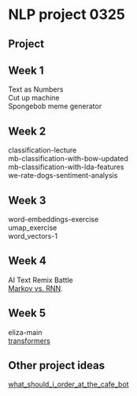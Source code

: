 # NLP project 0325
 
## Project


## Week 1
Text as Numbers<br/>
Cut up machine<br/>
Spongebob meme generator<br/>

## Week 2
classification-lecture<br/>
mb-classification-with-bow-updated<br/>
mb-classification-with-lda-features<br/>
we-rate-dogs-sentiment-analysis<br/>

## Week 3
word-embeddings-exercise <br/>
umap_exercise <br/>
word_vectors-1 <br/>

## Week 4
AI Text Remix Battle <br/>
[Markov vs. RNN](https://colab.research.google.com/drive/1DJON_g_tUAPA91aDKezo8GlP6rV0RS9i?usp=share_link).<br/>

## Week 5
eliza-main <br/>
[transformers](https://colab.research.google.com/drive/1EqvjAxMZ5JuM7XXjRdSk1aE-vWIhMjUN?usp=sharing) <br/>

## Other project ideas

[what_should_i_order_at_the_cafe_bot](https://colab.research.google.com/drive/11v6H8YwSGvMPvZBPaYtWJ9OFRpgvSPf8?usp=share_link)
